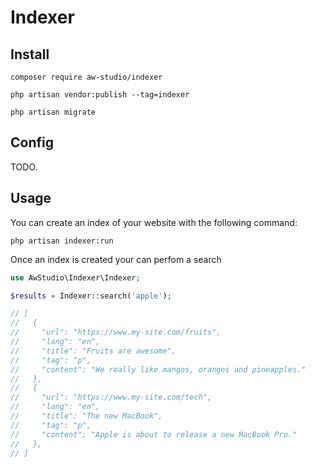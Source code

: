 # Indexer

## Install

```shell
composer require aw-studio/indexer
```

```shell
php artisan vendor:publish --tag=indexer
```

```shell
php artisan migrate
```

## Config

TODO.

## Usage

You can create an index of your website with the following command:

```shell
php artisan indexer:run
```

Once an index is created your can perfom a search

```php
use AwStudio\Indexer\Indexer;

$results = Indexer::search('apple');

// [
//   {
//     "url": "https://www.my-site.com/fruits",
//     "lang": "en",
//     "title": "Fruits are awesome",
//     "tag": "p",
//     "content": "We really like mangos, oranges and pineapples."
//   },
//   {
//     "url": "https://www.my-site.com/tech",
//     "lang": "en",
//     "title": "The new MacBook",
//     "tag": "p",
//     "content": "Apple is about to release a new MacBook Pro."
//   },
// ]
```
